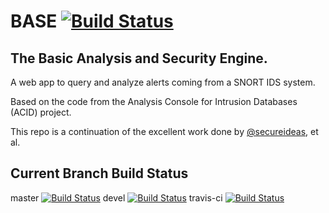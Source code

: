 <!--README.md file for Github Repo-->
# BASE [![Build Status](https://travis-ci.com/NathanGibbs3/BASE.svg?branch=master)](https://travis-ci.com/NathanGibbs3/BASE)

## The Basic Analysis and Security Engine.
A web app to query and analyze alerts coming from a SNORT IDS system.

Based on the code from the Analysis Console for Intrusion Databases (ACID) 
project.

This repo is a continuation of the excellent work done by 
[@secureideas](https://github.com/secureideas), et al.

## Current Branch Build Status
master [![Build Status](https://travis-ci.com/NathanGibbs3/BASE.svg?branch=master)](https://travis-ci.com/NathanGibbs3/BASE)
devel [![Build Status](https://travis-ci.com/NathanGibbs3/BASE.svg?branch=devel)](https://travis-ci.com/NathanGibbs3/BASE)
travis-ci [![Build Status](https://travis-ci.com/NathanGibbs3/BASE.svg?branch=travis-ci)](https://travis-ci.com/NathanGibbs3/BASE)
